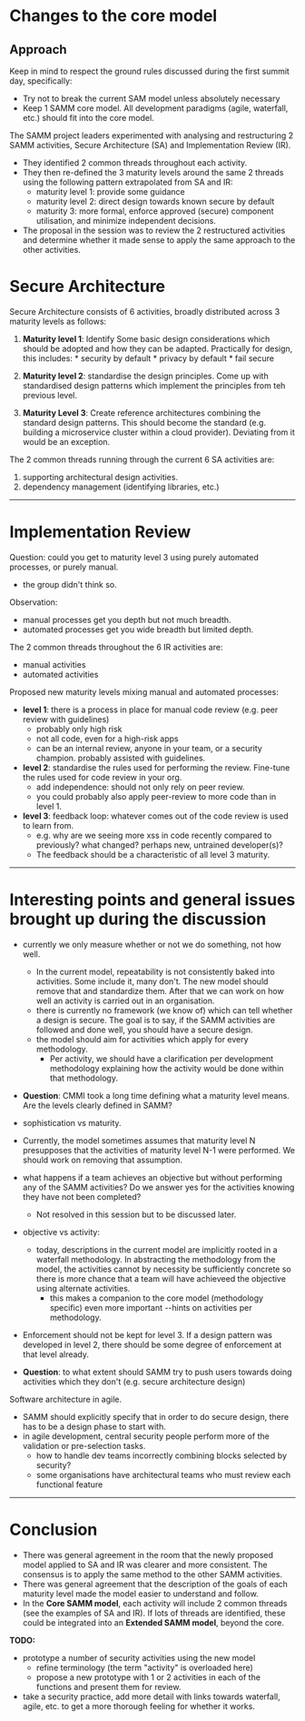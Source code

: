 ﻿# Changes to the core model


## Approach
Keep in mind to respect the ground rules discussed during the first summit day, specifically:
 * Try not to break the current SAM model unless absolutely necessary
  * Keep 1 SAMM core model. All development paradigms (agile, waterfall, etc.) should fit into the core model.

The SAMM project leaders experimented with analysing and restructuring 2 SAMM activities, Secure Architecture (SA) and Implementation Review (IR).
  * They identified 2 common threads throughout each activity.
  * They then re-defined the 3 maturity levels around the same 2 threads using the following pattern extrapolated from SA and IR:
    * maturity level 1: provide some guidance
    * maturity level 2: direct design towards known secure by default
    * maturity 3: more formal, enforce approved (secure) component utilisation, and minimize independent decisions.
  * The proposal in the session was to review the 2 restructured activities and determine whether it made sense to apply the same approach to the other activities. 

# Secure Architecture
Secure Architecture consists of 6 activities, broadly distributed across 3 maturity levels as follows:
  1. **Maturity level 1**: Identify Some basic design considerations which should be adopted and how they can be adapted. Practically for design, this includes:
    * security by default
    * privacy by default
    * fail secure

  2. **Maturity level 2**: standardise the design principles. Come up with standardised design patterns which implement the principles from teh previous level.

  3. **Maturity Level 3**: Create reference architectures combining the standard design patterns. This should become the standard (e.g. building a microservice cluster within a cloud provider). Deviating from it would be an exception.

The 2 common threads running through the current 6 SA activities are:
  1. supporting architectural design activities.
  2. dependency management (identifying libraries, etc.)


---

# Implementation Review
Question: could you get to maturity level 3 using purely automated processes, or purely manual.
  * the group didn't think so.

Observation:
  * manual processes get you depth but not much breadth.
  * automated processes get you wide breadth but limited depth.

The 2 common threads throughout the 6 IR activities are:
  * manual activities
  * automated activities

Proposed new maturity levels mixing manual and automated processes: 
  * **level 1**: there is a process in place for manual code review (e.g. peer review with guidelines)
    * probably only high risk
    * not all code, even for a high-risk apps
    * can be an internal review, anyone in your team, or a security champion. probably assisted with guidelines.
  * **level 2**: standardise the rules used for performing the review. Fine-tune the rules used for code review in your org.
    * add independence: should not only rely on peer review.
    * you could probably also apply peer-review to more code than in level 1.
  * **level 3**: feedback loop: whatever comes out of the code review is used to learn from.
    * e.g. why are we seeing more xss in code recently compared to previously? what changed? perhaps new, untrained developer(s)?
    * The feedback should be a characteristic of all level 3 maturity.

---

# Interesting points and general issues brought up during the discussion
  * currently we only measure whether or not we do something, not how well.
    * In the current model, repeatability is not consistently baked into activities. Some include it, many don't. The new model should remove that and standardize them. After that we can work on how well an activity is carried out in an organisation.
    * there is currently no framework (we know of) which can tell whether a design is secure. The goal is to say, if the SAMM activities are followed and done well, you should have a secure design.
    * the model should aim for activities which apply for every methodology.
      * Per activity, we should have a clarification per development methodology explaining how the activity would be done within that methodology.

  * **Question**: CMMI took a long time defining what a maturity level means. Are the levels clearly defined in SAMM?
  * sophistication vs maturity.
  * Currently, the model sometimes assumes that maturity level N presupposes that the activities of maturity level N-1 were performed. We should work on removing that assumption.
  * what happens if a team achieves an objective but without performing any of the SAMM activities? Do we answer yes for the activities knowing they have not been completed?
    * Not resolved in this session but to be discussed later.
  * objective vs activity:
    * today, descriptions in the current model are implicitly rooted in a waterfall methodology. In abstracting the methodology from the model, the activities cannot by necessity be sufficiently concrete so there is more chance that a team will have achieveed the objective using alternate activities.
      * this makes a companion to the core model (methodology specific) even more important --hints on activities per methodology.
  * Enforcement should not be kept for level 3. If a design pattern was developed in level 2, there should be some degree of enforcement at that level already.
  * **Question**: to what extent should SAMM try to push users towards doing activities which they don't (e.g. secure architecture design)

Software architecture in agile.
  * SAMM should explicitly specify that in order to do secure design, there has to be a design phase to start with.
  * in agile development, central security people perform more of the validation or pre-selection tasks.
    * how to handle dev teams incorrectly combining blocks selected by security?
    * some organisations have architectural teams who must review each functional feature

---

# Conclusion
  * There was general agreement in the room that the newly proposed model applied to SA and IR was clearer and more consistent. The consensus is to apply the same method to the other SAMM activities.
  * There was general agreement that the description of the goals of each maturity level made the model easier to understand and follow.
  * In the **Core SAMM model**, each activity will include 2 common threads (see the examples of SA and IR). If lots of threads are identified, these could be integrated into an **Extended SAMM model**, beyond the core.


**TODO:**
  * prototype a number of security activities using the new model
    * refine terminology (the term "activity" is overloaded here)
    * propose a new prototype with 1 or 2 activities in each of the functions and present them for review.
  * take a security practice, add more detail with links towards waterfall, agile, etc. to get a more thorough feeling for whether it works.
